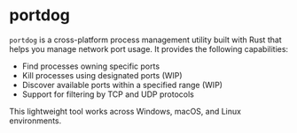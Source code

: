 # portdog

`portdog` is a cross-platform process management utility built with Rust that helps you manage network port usage. It provides the following capabilities:

- Find processes owning specific ports
- Kill processes using designated ports (WIP)
- Discover available ports within a specified range (WIP)
- Support for filtering by TCP and UDP protocols

This lightweight tool works across Windows, macOS, and Linux environments.

